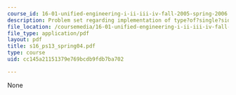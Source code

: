 ```yaml
---
course_id: 16-01-unified-engineering-i-ii-iii-iv-fall-2005-spring-2006
description: Problem set regarding implementation of type?of?single?sideband?amplitude?modulation.
file_location: /coursemedia/16-01-unified-engineering-i-ii-iii-iv-fall-2005-spring-2006/cc145a21151379e769bcdb9fdb7ba702_s16_ps13_spring04.pdf
file_type: application/pdf
layout: pdf
title: s16_ps13_spring04.pdf
type: course
uid: cc145a21151379e769bcdb9fdb7ba702

---
```

None